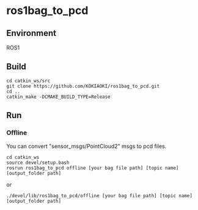 # ros1bag_to_pcd

## Environment
ROS1

## Build
```
cd catkin_ws/src
git clone https://github.com/KOKIAOKI/ros1bag_to_pcd.git
cd ..
catkin_make -DCMAKE_BUILD_TYPE=Release
```

## Run
### Offline
You can convert "sensor_msgs/PointCloud2" msgs to pcd files.
```
cd catkin_ws
source devel/setup.bash
rosrun ros1bag_to_pcd offline [your bag file path] [topic name] [output_folder path]
```

or

```
./devel/lib/ros1bag_to_pcd/offline [your bag file path] [topic name] [output_folder path]
```
